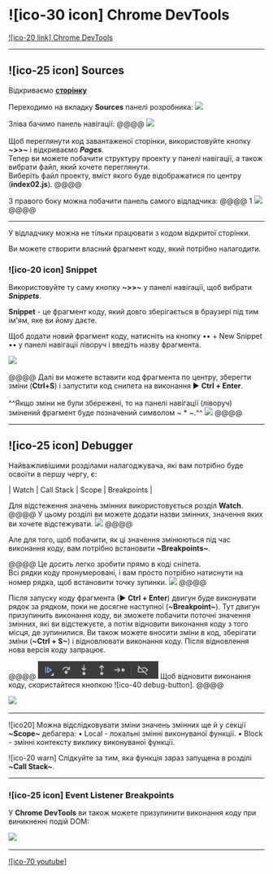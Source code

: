 # ![ico-30 icon] Chrome DevTools

[![ico-20 link] Chrome DevTools](external/dev-tools)
_____________________________________________________________

## ![ico-25 icon] Sources

Відкриваємо [**сторінку**](samples/02)

Переходимо на вкладку **Sources** панелі розробника:
![](illustrations/lesson-01-1.png)

Зліва бачимо панель навігації:
@@@@
![](illustrations/lesson-01-nav-panel.png)
<br><br>Щоб переглянути код завантаженої сторінки, використовуйте кнопку **~>>~** і відкриваємо **_Pages_**.<br>Тепер ви можете побачити структуру проекту у панелі навігації, а також вибрати файл, який хочете переглянути.<br>Виберіть файл проекту, вміст якого буде відображатися по центру (**index02.js**).
@@@@

З правого боку можна побачити панель самого відладчика:
@@@@ 1
![](illustrations/lesson-01-debugger.png)
@@@@
_________________________________________________________

У відладчику можна не тільки працювати з кодом відкритої сторінки.

Ви можете створити власний фрагмент коду, який потрібно налагодити.

### ![ico-20 icon] Snippet

Використовуйте ту саму кнопку **~>>~** у панелі навігації, щоб вибрати **_Snippets_**.

**Snippet** - це фрагмент коду, який довго зберігається в браузері під тим ім'ям, яке ви йому даєте.

Щоб додати новий фрагмент коду, натисніть на кнопку •• + New Snippet •• у панелі навігації ліворуч і введіть назву фрагмента.

![](illustrations/lesson-01-2.png)

@@@@
Далі ви можете вставити код фрагмента по центру, зберегти зміни (**Ctrl+S**) і запустити код снипета на виконання ► **Ctrl + Enter**.<br><br>^^Якщо зміни не були збережені, то на панелі навігації (ліворуч) змінений фрагмент буде позначений символом ~ * ~.^^
![](illustrations/lesson-01-snippet.png)
@@@@

________________________________________________________________________

## ![ico-25 icon] Debugger

Найважливішими розділами налагоджувача, які вам потрібно буде освоїти в першу чергу, є:

| Watch | Call Stack | Scope | Breakpoints |

Для відстеження значень змінних використовується розділ **Watch**.
@@@@
У цьому розділі ви можете додати назви змінних, значення яких ви хочете відстежувати.
![](illustrations/lesson-01-watch.png)
@@@@

Але для того, щоб побачити, як ці значення змінюються під час виконання коду, вам потрібно встановити **~Breakpoints~**.

@@@@
Це досить легко зробити прямо в коді сніпета.<br>Всі рядки коду пронумеровані, і вам просто потрібно натиснути на номер рядка, щоб встановити точку зупинки.
![](illustrations/lesson-01-breakpoints.png)
@@@@

Після запуску коду фрагмента (► **Ctrl + Enter**) двигун буде виконувати рядок за рядком, поки не досягне наступної (**~Breakpoint~**).
Тут двигун призупинить виконання коду, ви зможете побачити поточні значення змінних, які ви відстежуєте, а потім відновити виконання коду з того місця, де зупинилися.
Ви також можете вносити зміни в код, зберігати зміни (**~Ctrl + S~**) і відновлювати виконання коду. Після відновлення нова версія коду запрацює.

@@@@
![](icons/debugger-panel.png)
Щоб відновити виконання коду, скористайтеся кнопкою ![ico-40 debug-button].
@@@@

![](illustrations/lesson-01-debugger.gif)

_______________________________________________________

![ico20] Можна відслідковувати зміни значень змінних ще й у секції **~Scope~** дебагера:
• Local - локальні змінні виконуваної функції.
• Block - змінні контексту виклику виконуваної функції.

![ico-20 warn] Слідкуйте за тим, яка функція зараз запущена в розділі **~Call Stack~**.

_____________________________________________________________________________

### ![ico-25 icon] Event Listener Breakpoints

У **Chrome DevTools** ви також можете призупинити виконання коду при виникненні подій DOM:

![](illustrations/Chrome-devtools-breakpoints.gif)
_______________________________________________________

[![ico-70 youtube]](https://youtu.be/PQYG2aJf6uI/)
